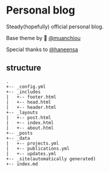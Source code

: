 # Personal blog

Steady(hopefully) official personal blog.

Base theme by :wave: [@muanchiou](http://twitter.com/muanchiou)

Special thanks to [@haneensa](https://github.com/haneensa)

## structure
```
.
+-- _config.yml
+-- _includes
|   +-- footer.html
|   +-- head.html
|   +-- header.html
+-- _layouts
|   +-- post.html
|   +-- index.html
|   +-- about.html
+-- _posts
+-- _data
|   +-- projects.yml
|   +-- publications.yml
|   +-- updates.yml
+-- _site(automatically generated)
+-- index.md
```

